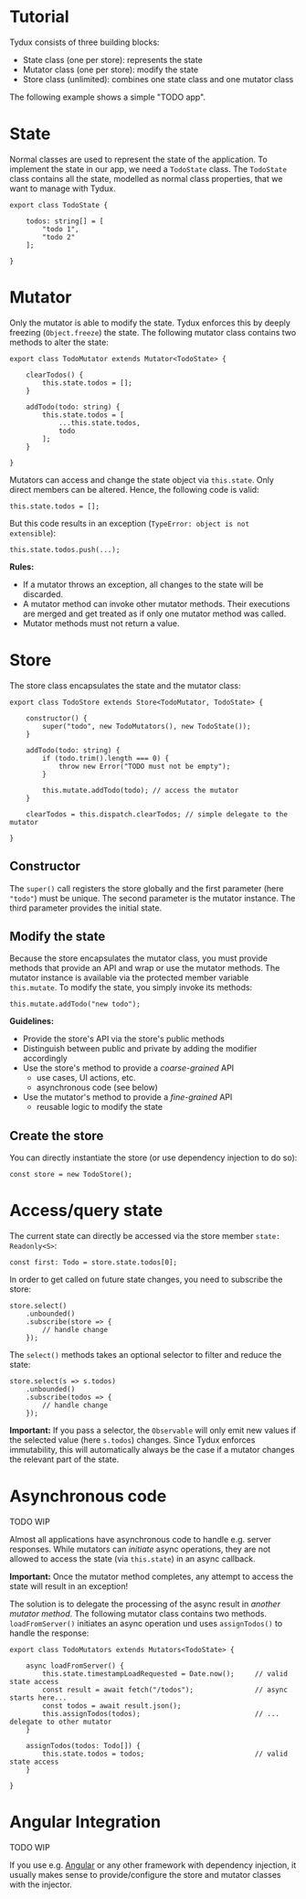# Tutorial

Tydux consists of three building blocks:

- State class (one per store): represents the state
- Mutator class (one per store): modify the state
- Store class (unlimited): combines one state class and one mutator class 

The following example shows a simple "TODO app".

# State 

Normal classes are used to represent the state of the application. To implement the state in our app, we need a `TodoState` class. The `TodoState` class contains all the state, modelled as normal class properties, that we want to manage with Tydux.

```
export class TodoState {

    todos: string[] = [
        "todo 1",
        "todo 2"
    ];

}
```

# Mutator

Only the mutator is able to modify the state. Tydux enforces this by deeply freezing (`Object.freeze`) the state. The following mutator class contains two methods to alter the state:

```
export class TodoMutator extends Mutator<TodoState> {

    clearTodos() {
        this.state.todos = [];
    }

    addTodo(todo: string) {
        this.state.todos = [
            ...this.state.todos,
            todo
        ];
    }

}
```

Mutators can access and change the state object via `this.state`. Only direct members can be altered. Hence, the following code is valid:

```
this.state.todos = [];
```

But this code results in an exception (`TypeError: object is not extensible`):

```
this.state.todos.push(...);
```

**Rules:**

- If a mutator throws an exception, all changes to the state will be discarded.
- A mutator method can invoke other mutator methods. Their executions are merged and get treated as if only one mutator method was called.
- Mutator methods must not return a value. 


# Store

The store class encapsulates the state and the mutator class:

```
export class TodoStore extends Store<TodoMutator, TodoState> {

    constructor() {
        super("todo", new TodoMutators(), new TodoState());
    }

    addTodo(todo: string) {
        if (todo.trim().length === 0) {
            throw new Error("TODO must not be empty");
        }

        this.mutate.addTodo(todo); // access the mutator
    }

    clearTodos = this.dispatch.clearTodos; // simple delegate to the mutator

}
```

## Constructor 

The `super()` call registers the store globally and the first parameter (here `"todo"`) must be unique. The second parameter is the mutator instance. The third parameter provides the initial state.


## Modify the state

Because the store encapsulates the mutator class, you must provide methods that provide an API and wrap or use the mutator methods. The mutator instance is available via the protected member variable `this.mutate`. To modify the state, you simply invoke its methods:

```
this.mutate.addTodo("new todo");
```

**Guidelines:**

- Provide the store's API via the store's public methods
- Distinguish between public and private by adding the modifier accordingly
- Use the store's method to provide a *coarse-grained* API
    - use cases, UI actions, etc.
    - asynchronous code (see below)
- Use the mutator's method to provide a *fine-grained* API
    - reusable logic to modify the state
  

## Create the store

You can directly instantiate the store (or use dependency injection to do so):

```
const store = new TodoStore();
```


# Access/query state

The current state can directly be accessed via the store member `state: Readonly<S>`: 

```
const first: Todo = store.state.todos[0];
```

In order to get called on future state changes, you need to subscribe the store:

```
store.select()
    .unbounded()
    .subscribe(store => {
        // handle change
    });
```

The `select()` methods takes an optional selector to filter and reduce the state:

```
store.select(s => s.todos)
    .unbounded()
    .subscribe(todos => {
        // handle change
    });
```

**Important:** If you pass a selector, the `Observable` will only emit new values if the selected value (here `s.todos`) changes. Since Tydux enforces immutability, this will automatically always be the case if a mutator changes the relevant part of the state. 


# Asynchronous code

TODO WIP

Almost all applications have asynchronous code to handle e.g. server responses. While mutators can *initiate* async operations, they are not allowed to access the state (via `this.state`) in an async callback. 

**Important:** Once the mutator method completes, any attempt to access the state will result in an exception!

 The solution is to delegate the processing of the async result in *another mutator method*. The following mutator class contains two methods. `loadFromServer()` initiates an async operation und uses `assignTodos()` to handle the response:

```
export class TodoMutators extends Mutators<TodoState> {

    async loadFromServer() {
        this.state.timestampLoadRequested = Date.now();     // valid state access
        const result = await fetch("/todos");               // async starts here...
        const todos = await result.json();
        this.assignTodos(todos);                            // ... delegate to other mutator
    }

    assignTodos(todos: Todo[]) {
        this.state.todos = todos;                           // valid state access
    }

}
```


# Angular Integration

TODO WIP

If you use e.g. [Angular](https://angular.io) or any other framework with dependency injection, it usually makes sense to provide/configure the store and mutator classes with the injector.



